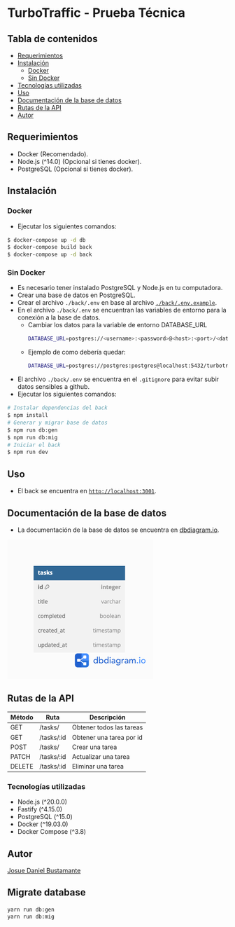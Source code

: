 # TurboTraffic - Prueba Técnica

## Tabla de contenidos
- [Requerimientos](#requerimientos)
- [Instalación](#instalación)
  - [Docker](#docker)
  - [Sin Docker](#sin-docker)
- [Tecnologías utilizadas](#tecnologías-utilizadas)
- [Uso](#uso)
- [Documentación de la base de datos](#documentación-de-la-base-de-datos)
- [Rutas de la API](#rutas-de-la-api)
- [Autor](#autor)

## Requerimientos
- Docker (Recomendado).
- Node.js (^14.0) (Opcional si tienes docker).
- PostgreSQL (Opcional si tienes docker).

## Instalación
### Docker
- Ejecutar los siguientes comandos:
```sh
$ docker-compose up -d db
$ docker-compose build back
$ docker-compose up -d back
```
### Sin Docker
- Es necesario tener instalado PostgreSQL y Node.js en tu computadora.
- Crear una base de datos en PostgreSQL.
- Crear el archivo `./back/.env` en base al archivo [`./back/.env.example`][#2].
- En el archivo `./back/.env` se encuentran las variables de entorno para la conexión a la base de datos.
  - Cambiar los datos para la variable de entorno DATABASE_URL
    ```sh
    DATABASE_URL=postgres://<username>:<password>@<host>:<port>/<database_name>
    ```
  - Ejemplo de como debería quedar:
    ```sh
    DATABASE_URL=postgres://postgres:postgres@localhost:5432/turbotraffic
    ```
- El archivo `./back/.env` se encuentra en el `.gitignore` para evitar subir datos sensibles a github.
- Ejecutar los siguientes comandos:
```sh
# Instalar dependencias del back
$ npm install
# Generar y migrar base de datos
$ npm run db:gen
$ npm run db:mig
# Iniciar el back
$ npm run dev
```

## Uso
- El back se encuentra en [`http://localhost:3001`][#1].

## Documentación de la base de datos
- La documentación de la base de datos se encuentra en [dbdiagram.io][#3].

![Diagrama de la base de datos](../docs/dbdiagram.png "Diagrama de la base de datos")

## Rutas de la API
| Método | Ruta | Descripción |
| ------ | ---- | ----------- |
| GET | /tasks/ | Obtener todos las tareas |
| GET | /tasks/:id | Obtener una tarea por id |
| POST | /tasks/ | Crear una tarea |
| PATCH | /tasks/:id | Actualizar una tarea |
| DELETE | /tasks/:id | Eliminar una tarea |

### Tecnologías utilizadas
- Node.js (^20.0.0)
- Fastify (^4.15.0)
- PostgreSQL (^15.0)
- Docker (^19.03.0)
- Docker Compose (^3.8)

## Autor
[Josue Daniel Bustamante](https://github.com/josuedanielbust)

[#1]: http://localhost:3001
[#2]: ./back/.env.example
[#3]: https://dbdiagram.io/d/64ddbb6e02bd1c4a5eead1e2
[#4]: ../docs/dbdiagram.png


## Migrate database
``` shell
yarn run db:gen
yarn run db:mig
```
